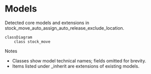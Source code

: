 # Models

Detected core models and extensions in stock_move_auto_assign_auto_release_exclude_location.

```mermaid
classDiagram
    class stock_move
```

Notes
- Classes show model technical names; fields omitted for brevity.
- Items listed under _inherit are extensions of existing models.
